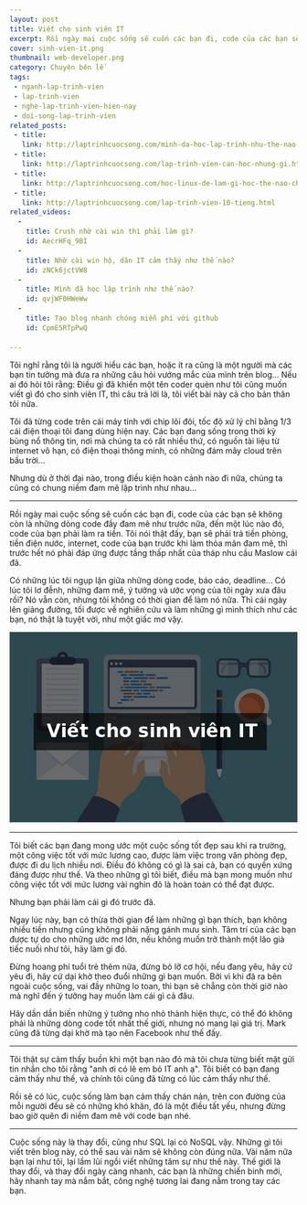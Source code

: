 ```yaml
---
layout: post
title: Viết cho sinh viên IT
excerpt: Rồi ngày mai cuộc sống sẽ cuốn các bạn đi, code của các bạn sẽ không còn là những dòng code đầy đam mê như trước nữa, mà code của bạn phải làm ra tiền. Tôi nói thật đấy, bạn sẽ phải trả tiền phòng, tiền điện nước, internet, code của bạn trước khi làm thỏa mãn đam mê, thì trước hết nó phải đáp ứng được tầng thấp nhất của tháp nhu cầu Maslow cái đã.
cover: sinh-vien-it.png
thumbnail: web-developer.png
category: Chuyện bên lề
tags:
 - nganh-lap-trinh-vien
 - lap-trinh-vien
 - nghe-lap-trinh-vien-hien-nay
 - doi-song-lap-trinh-vien
related_posts:
 - title:
   link: http://laptrinhcuocsong.com/minh-da-hoc-lap-trinh-nhu-the-nao.html
 - title:
   link: http://laptrinhcuocsong.com/lap-trinh-vien-can-hoc-nhung-gi.html
 - title:
   link: http://laptrinhcuocsong.com/hoc-linux-de-lam-gi-hoc-the-nao-cho-hieu-qua.html
 - title:
   link: http://laptrinhcuocsong.com/lap-trinh-vien-10-tieng.html
related_videos:
  -
    title: Crush nhờ cài win thì phải làm gì? 
    id: AecrHFq_9BI
  -
    title: Nhờ cài win hộ, dân IT cảm thấy như thế nào? 
    id: zNCk6jctVW8
  -
    title: Mình đã học lập trình như thế nào?
    id: qvjWF0HWeWw
  -
    title: Tạo blog nhanh chóng miễn phí với github
    id: CpmE5RTpPwQ

---
```


Tôi nghĩ rằng tôi là người hiểu các bạn, hoặc ít ra cũng là một người mà các bạn tin tưởng mà đưa ra những câu hỏi vướng mắc của mình trên blog... Nếu ai đó hỏi tôi rằng: Điều gì đã khiến một tên coder quèn như tôi cũng muốn viết gì đó cho sinh viên IT, thì câu trả lời là, tôi viết bài này cả cho bản thân tôi nữa.

Tôi đã từng code trên cái máy tính với chip lõi đôi, tốc độ xử lý chỉ bằng 1/3 cái điện thoại tôi đang dùng hiện nay. Các bạn đang sống trong thời kỳ bùng nổ thông tin, nơi mà chúng ta có rất nhiều thứ, có nguồn tài liệu từ internet vô hạn, có điện thoại thông minh, có những đám mây cloud trên bầu trời... 

Nhưng dù ở thời đại nào, trong điều kiện hoàn cảnh nào đi nữa, chúng ta cũng có chung niềm đam mê lập trình như nhau...

-----

Rồi ngày mai cuộc sống sẽ cuốn các bạn đi, code của các bạn sẽ không còn là những dòng code đầy đam mê như trước nữa, đến một lúc nào đó, code của bạn phải làm ra tiền. Tôi nói thật đấy, bạn sẽ phải trả tiền phòng, tiền điện nước, internet, code của bạn trước khi làm thỏa mãn đam mê, thì trước hết nó phải đáp ứng được tầng thấp nhất của tháp nhu cầu Maslow cái đã.

Có những lúc tôi ngụp lặn giữa những dòng code, báo cáo,  deadline... Có lúc tôi lơ đễnh, những đam mê, ý tưởng và ước vọng của tôi ngày xưa đâu rồi? Nó vẫn còn, nhưng tôi không có thời gian để làm nó nữa. Thì cái ngày lên giảng đường, tối được về nghiên cứu và làm những gì mình thích như các bạn, nó thật là tuyệt vời, như một giấc mơ vậy.

![sinh vien it](images/sinh-vien-it.png)

-----

Tôi biết các bạn đang mong ước một cuộc sống tốt đẹp sau khi ra trường, một công việc tốt với mức lương cao, được làm việc trong văn phòng đẹp, được đi du lịch nhiều nơi. Điều đó không có gì là sai cả, bạn có quyền xứng đáng được như thế. Và theo những gì tôi biết, điều mà bạn mong muốn như công việc tốt với mức lương vài nghìn đô là hoàn toàn có thể đạt được.

Nhưng bạn phải làm cái gì đó trước đã.

Ngay lúc này, bạn có thừa thời gian để làm những gì bạn thích, bạn không nhiều tiền nhưng cũng không phải nặng gánh mưu sinh. Tâm trí của các bạn được tự do cho những ước mơ lớn, nếu không muốn trở thành một lão già tiếc nuối như tôi, hãy làm gì đó.

Đừng hoang phí tuổi trẻ thêm nữa, đừng bỏ lỡ cơ hội, nếu đang yêu, hãy cứ yêu đi, hãy cứ dại khờ theo đuổi những gì bạn muốn. Bởi vì khi đã ra bên ngoài cuộc sống, vai đầy những lo toan, thì bạn sẽ chẳng còn thời giờ nào mà nghĩ đến ý tưởng hay muốn làm cái gì cả đâu.

Hãy dần dần biến những ý tưởng nho nhỏ thành hiện thực, có thể đó không phải là những dòng code tốt nhất thế giới, nhưng nó mang lại giá trị. Mark cũng đã từng dại khờ mà tạo nên Facebook như thế đấy.

-----

Tôi thật sự cảm thấy buồn khi một bạn nào đó mà tôi chưa từng biết mặt gửi tin nhắn cho tôi rằng "anh ơi có lẽ em bỏ IT anh ạ". Tôi biết có bạn đang cảm thấy như thế, và chính tôi cũng đã từng có lúc cảm thấy như thế.

Rồi sẽ có lúc, cuộc sống làm bạn cảm thấy chán nản, trên con đường của mỗi người đều sẽ có những khó khăn, đó là một điều tất yếu, nhưng đừng bao giờ quên đi niềm đam mê với code bạn nhé.

-----

Cuộc sống này là thay đổi, cũng như SQL lại có NoSQL vậy. Những gì tôi viết trên blog này, có thể sau vài năm sẽ không còn đúng nữa. Vài năm nữa bạn lại như tôi, lại lầm lũi ngồi viết những tâm sự như thế này. Thế giới là thay đổi, và thay đổi ngày càng nhanh, các bạn là những chiến binh mới, hãy nhanh tay mà nắm bắt, công nghệ tương lai đang nằm trong tay các bạn.

